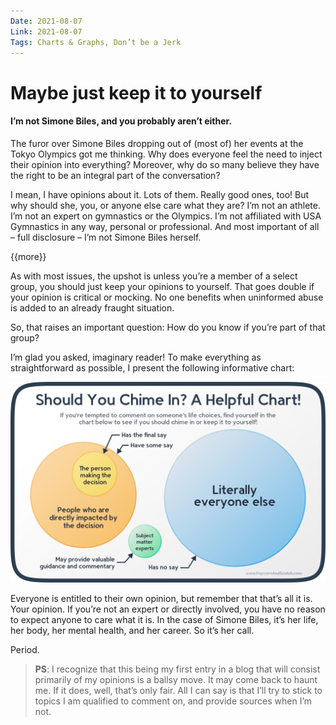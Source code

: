 ```yaml
---
Date: 2021-08-07
Link: 2021-08-07
Tags: Charts & Graphs, Don’t be a Jerk
---
```


# Maybe just keep it to yourself

#### I’m not Simone Biles, and you probably aren’t either.

The furor over Simone Biles dropping out of (most of) her events at the Tokyo Olympics got me thinking.
Why does everyone feel the need to inject their opinion into everything?
Moreover, why do so many believe they have the right to be an integral part of the conversation?

I mean, I have opinions about it.
Lots of them.
Really good ones, too!
But why should she, you, or anyone else care what they are?
I’m not an athlete.
I’m not an expert on gymnastics or the Olympics.
I’m not affiliated with USA Gymnastics in any way, personal or professional.
And most important of all – full disclosure – I’m not Simone Biles herself.

{{more}}

As with most issues, the upshot is unless you’re a member of a select group, you should just keep your opinions to yourself.
That goes double if your opinion is critical or mocking.
No one benefits when uninformed abuse is added to an already fraught situation.

So, that raises an important question: How do you know if you’re part of that group?

I’m glad you asked, imaginary reader!
To make everything as straightforward as possible, I present the following informative chart:

![A handy and widely applicable chart!](_attachments/30e6d078d7c62ee7142a3c7458ed9127.png)

Everyone is entitled to their own opinion, but remember that that’s all it is.
Your opinion.
If you’re not an expert or directly involved, you have no reason to expect anyone to care what it is.
In the case of Simone Biles, it’s her life, her body, her mental health, and her career.
So it’s her call.

Period.

> **PS**: I recognize that this being my first entry in a blog that will consist primarily of my opinions is a ballsy move.
> It may come back to haunt me.
> If it does, well, that’s only fair.
> All I can say is that I’ll try to stick to topics I am qualified to comment on, and provide sources when I’m not.
